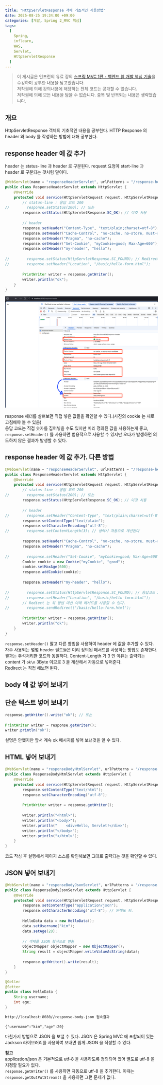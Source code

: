 ```yaml
---
title: "HttpServletResponse 객체 기초적인 사용방법"
date: 2025-08-25 19:34:00 +09:00
categories: [개발, Spring 2_MVC 핵심]
tags:
  [
    Spring,
    inflearn,
    WAS,
    Servlet,
    HttpServletResponse
  ]
---
```


> 이 게시글은 인프런의 유료 강의 [스프링 MVC 1편 - 백엔드 웹 개발 핵심 기술](https://www.inflearn.com/course/스프링-mvc-1)을 수강하며 공부한 내용을 담고있습니다.<br>
> 저작권에 의해 강의내용에 해당하는 전체 코드는 공개할 수 없습니다. <br>
> 저작권에 의해 모든 내용을 담을 수 없습니다. 중복 및 반복되는 내용은 생략했습니다.<br>

## 개요
HttpServletResponse 객체의 기초적인 내용을 공부한다.
HTTP Response 의 header 와 body 를 작성하는 방법에 대해 공부한다.

## response header 에 값 추가

header 는 status-line 과 header 로 구분된다.
request 요청이 start-line 과 header 로 구분되는 것처럼 말이다.

```java
@WebServlet(name = "responseHeaderServlet", urlPatterns = "/response-header")
public class ResponseHeaderServlet extends HttpServlet {
    @Override
    protected void service(HttpServletRequest request, HttpServletResponse response) throws ServletException, IOException {
        // status-line : 응답 코드 200
//        response.setStatus(200); // 또는
        response.setStatus(HttpServletResponse.SC_OK); // 이것 사용

        // header
        response.setHeader("Content-Type", "text/plain;charset=utf-8");
        response.setHeader("Cache-Control", "no-cache, no-store, must-revalidate");
        response.setHeader("Pragma", "no-cache");
        response.setHeader("Set-Cookie", "myCookie=good; Max-Age=600");
        response.setHeader("my-header", "hello");
        
//        response.setStatus(HttpServletResponse.SC_FOUND); // Redirect
//        response.setHeader("Location", "/basic/hello-form.html");

        PrintWriter writer = response.getWriter();
        writer.println("ok");
    }
}
```

![사진1](https://github.com/Hoon1999/hoon1999.github.io/blob/main/assets/img/2025-08-25-HttpServletResponse객체기초적인사용방법/1.png?raw=true)<br>

response 헤더를 살펴보면 직접 넣은 값들을 확인할 수 있다.(사진의 cookie 는 새로고침해야 볼 수 있음)<br>
응답 코드는 직접 숫자를 집어넣을 수도 있지만 미리 정의된 값을 사용하는게 좋고, ```response.setHeader()``` 를 사용하면 범용적으로 사용할 수 있지만 오타가 발생하면 의도하지 않은 결과가 발생할 수 있다.<br>

## response header 에 값 추가. 다른 방법

```java
@WebServlet(name = "responseHeaderServlet", urlPatterns = "/response-header")
public class ResponseHeaderServlet extends HttpServlet {
    @Override
    protected void service(HttpServletRequest request, HttpServletResponse response) throws ServletException, IOException {
        // status-line : 응답 코드 200
//        response.setStatus(200); // 또는
        response.setStatus(HttpServletResponse.SC_OK); // 이것 사용

        // header
//        response.setHeader("Content-Type", "text/plain;charset=utf-8");
        response.setContentType("text/plain");
        response.setCharacterEncoding("utf-8");
//        response.setContentLength(3); // 생략시 자동으로 계산된다

        response.setHeader("Cache-Control", "no-cache, no-store, must-revalidate");
        response.setHeader("Pragma", "no-cache");

//        response.setHeader("Set-Cookie", "myCookie=good; Max-Age=600");
        Cookie cookie = new Cookie("myCookie", "good");
        cookie.setMaxAge(600);
        response.addCookie(cookie);

        response.setHeader("my-header", "hello");

//        response.setStatus(HttpServletResponse.SC_FOUND); // 응답코드 302, Redirect
//        response.setHeader("Location", "/basic/hello-form.html");
        // Rediect 는 위 방법 대신 아래 메서드를 사용할 수 있다.
//        response.sendRedirect("/basic/hello-form.html");

        PrintWriter writer = response.getWriter();
        writer.println("ok");
    }
}
```

```response.setHeader()``` 말고 다른 방법을 사용하여 header 에 값을 추가할 수 있다.<br>
자주 사용되는 몇몇 header 필드들은 미리 정의된 메서드를 사용하는 방법도 존재한다.<br>
결과는 주석처리한 코드와 동일하다. Content-Length 가 3 인 이유는 출력되는 content 가 ```ok\n``` 3Byte 이므로 3 을 계산해서 자동으로 넣어준다.<br>
Redirect 는 직접 해보면 된다.<br>

## body 에 값 넣어 보내기

## 단순 텍스트 넣어 보내기

```java
response.getWriter().write("ok"); // 또는

PrintWriter writer = response.getWriter();
writer.println("ok");
```
설명은 안했지만 앞서 계속 ok 메시지를 넣어 보낸것을 알 수 있다.<br>

## HTML 넣어 보내기

```java
@WebServlet(name = "responseBodyHtmlServlet", urlPatterns = "/response-body-html")
public class ResponseBodyHtmlServlet extends HttpServlet {
    @Override
    protected void service(HttpServletRequest request, HttpServletResponse response) throws ServletException, IOException {
        response.setContentType("text/html");
        response.setCharacterEncoding("utf-8");
        
        PrintWriter writer = response.getWriter();

        writer.println("<html>");
        writer.println("<body>");
        writer.println("    <div>Hello, Servlet!</div>");
        writer.println("</body>");
        writer.println("</html>");
    }
}
```

코드 작성 후 실행해서 페이지 소스를 확인해보면 그대로 출력되는 것을 확인할 수 있다.<br>

## JSON 넣어 보내기

```java
@WebServlet(name = "responseBodyJsonServlet", urlPatterns = "/response-body-json")
public class ResponseBodyJsonServlet extends HttpServlet {
    @Override
    protected void service(HttpServletRequest request, HttpServletResponse response) throws ServletException, IOException {
        response.setContentType("application/json");
        response.setCharacterEncoding("utf-8"); // 안해도 됨.

        HelloData data = new HelloData();
        data.setUsername("kim");
        data.setAge(20);

        // 객체를 JSON 형식으로 변환
        ObjectMapper objectMapper = new ObjectMapper();
        String result = objectMapper.writeValueAsString(data);

        response.getWriter().write(result);
    }
}
```

```java
@Getter
@Setter
public class HelloData {
    String username;
    int age;
}
```

```
http://localhost:8080//response-body-json 접속결과

{"username":"kim","age":20}
```

마찬가지 방법으로 JSON 을 보낼 수 있다. JSON 은 Spring MVC 에 포함되어 있는 Jackson 라이브러리를 사용하여 보내면 쉽게 JSON 을 작성할 수 있다.<br>

**참고**<br>
application/json 은 기본적으로 utf-8 을 사용하도록 정의되어 있어 별도로 utf-8 을 지정할 필요가 없다.<br>
```response.getWriter()``` 를 사용하면 자동으로 utf-8 을 추가한다. 이때는 ```response.getOutPutStream()``` 을 사용하면 그런 문제가 없다.<br>
